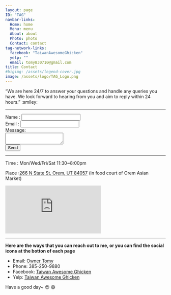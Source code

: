 ```yaml
---
layout: page
ID: "TAG"
navbar-links:
  Home: home
  Menu: menu
  About: about
  Photo: photo
  Contact: contact
tag-network-links:
  facebook: "TaiwanAwesomeGhicken"
  yelp: ""
  email: tomy830710@gmail.com
title: Contact
#bigimg: /assets/legend-cover.jpg
image: /assets/logo/TAG_Logo.png
---
```


<div class="contact-box" id="tag-contact-box">
  <div>“We are here 24/7 to answer your questions and handle any queries you have. We   look forward to hearing from you and aim to reply within 24 hours.” :smiley: </div>
   <hr>
   <form id="info-form" action="https://formspree.io/tomy830710@gmail.com" method="POST">
     Name : <input type="text" name="Name" /> <br>
     Email  : <input type="email" name="Email_address" /> <br>
     Message: <br>
     <textarea name="Message" id="info-msg" wrap="soft"></textarea><br>
     <button type="submit" id="info-button">Send</button>
   </form>
</div>

---
Time : Mon/Wed/Fri/Sat 11:30~8:00pm

Place :[266 N State St, Orem, UT 84057](https://goo.gl/maps/JFXUiYvGJMp) (in food court of Orem Asian Market)

<div class="mapouter">
    <div class="gmap_canvas">
        <iframe class="mapouter" id="gmap_canvas" src="https://maps.google.com/maps?q=266%20N%20State%20St%2C%20Orem%2C%20UT%2084057-4746&t=&z=17&ie=UTF8&iwloc=&output=embed" frameborder="0" scrolling="no" marginheight="0" marginwidth="0"></iframe>
        <a href="https://www.embedgooglemap.net"></a>
    </div>
</div>

---
**Here are the ways that you can reach out to me, or you can find the social icons at the botton of each page**

* Email: [Owner Tomy](mailto:tomy830710@gmail.com)
* Phone: 385-250-9880
* Facebook: [Taiwan Awesome Ghicken](https://www.facebook.com/TaiwanAwesomeGhicken)
* Yelp: [Taiwan Awesome Ghicken](https://yelp.to/qTKq/fz3RrOr9XS)

Have a good day~ :wink: :smile: 

